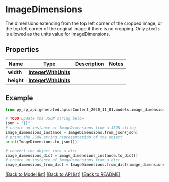 # ImageDimensions

The dimensions extending from the top left corner of the cropped image, or the top left corner of the original image if there is no cropping. Only `pixels` is allowed as the units value for ImageDimensions.

## Properties

Name | Type | Description | Notes
------------ | ------------- | ------------- | -------------
**width** | [**IntegerWithUnits**](IntegerWithUnits.md) |  | 
**height** | [**IntegerWithUnits**](IntegerWithUnits.md) |  | 

## Example

```python
from py_sp_api.generated.aplusContent_2020_11_01.models.image_dimensions import ImageDimensions

# TODO update the JSON string below
json = "{}"
# create an instance of ImageDimensions from a JSON string
image_dimensions_instance = ImageDimensions.from_json(json)
# print the JSON string representation of the object
print(ImageDimensions.to_json())

# convert the object into a dict
image_dimensions_dict = image_dimensions_instance.to_dict()
# create an instance of ImageDimensions from a dict
image_dimensions_from_dict = ImageDimensions.from_dict(image_dimensions_dict)
```
[[Back to Model list]](../README.md#documentation-for-models) [[Back to API list]](../README.md#documentation-for-api-endpoints) [[Back to README]](../README.md)


